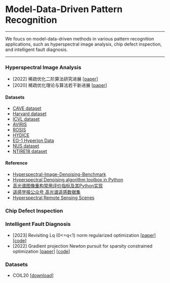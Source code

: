 # Model-Data-Driven Pattern Recognition 

----

We foucs on model-data-driven methods in various pattern recognition applications, such as hyperspectral image analysis, chip defect inspection, and intelligent fault diagnosis.

----

### Hyperspectral Image Analysis
* \[2022\] 稀疏优化二阶算法研究进展 [[paper](https://computmath.cjoe.ac.cn/szjs/CN/10.12288/szjs.s2021-0759)]
* \[2020\] 稀疏优化理论与算法若干新进展 [[paper](https://www.ort.shu.edu.cn/CN/10.15960/j.cnki.issn.1007-6093.2020.04.001)]


#### Datasets 
- [CAVE dataset](http://www.cs.columbia.edu/CAVE/databases/multispectral/)
- [Harvard dataset](http://vision.seas.harvard.edu/hyperspec/download.html)
- [ICVL dataset](http://icvl.cs.bgu.ac.il/hyperspectral/)
- [AVIRIS](http://www.ehu.eus/ccwintco/index.php/Hyperspectral_Remote_Sensing_Scenes)
- [ROSIS](http://lesun.weebly.com/hyperspectral-data-set.html)
- [HYDICE](https://www.erdc.usace.army.mil/Media/Fact-Sheets/Fact-Sheet-Article-View/Article/610433/hypercube/)
- [EO-1 Hyperion Data](https://lta.cr.usgs.gov/ALI)
- [NUS dataset](https://sites.google.com/site/hyperspectralcolorimaging/dataset/general-scenes)
- [NTIRE18 dataset](http://www.vision.ee.ethz.ch/ntire18/)

#### Reference
- [Hyperspectral-Image-Denoising-Benchmark](https://github.com/junjun-jiang/Hyperspectral-Image-Denoising-Benchmark)
- [Hyperspectral Denoising algorithm toolbox in Python](https://github.com/Helmholtz-AI-Energy/HyDe)
- [高光谱图像重构常用评价指标及其Python实现](https://www.cnblogs.com/nwpuxuezha/p/6659153.html)
- [遥感学报公众号 高光谱遥感数据集](https://mp.weixin.qq.com/s?__biz=MzU2MTM4MTYzOQ==&mid=2247489064&idx=1&sn=41f2ab5c13a52dac6fe0064ae017c3a8&chksm=fc78fe40cb0f7756143a045e3e97beffac330e35fa524f82ac6869613f4cf6720d29b497b915&mpshare=1&scene=23&srcid=0327fl4R2j2zrrvURZGMHGXN&sharer_sharetime=1585311603251&sharer_shareid=5ef37c06898efb1fdf6df98cdb7ba765#rd)
- [Hyperspectral Remote Sensing Scenes](http://www.ehu.eus/ccwintco/index.php/Hyperspectral_Remote_Sensing_Scenes)


### Chip Defect Inspection

### Intelligent Fault Diagnosis


* \[2023\] Revisiting Lq (0<=q<1) norm regularized optimization [[paper](https://arxiv.org/abs/2306.14394)] [[code](https://github.com/ShenglongZhou/PSNP)]
* \[2022\] Gradient projection Newton pursuit for sparsity constrained optimization [[paper](https://www.sciencedirect.com/science/article/pii/S1063520322000458)] [[code](https://github.com/ShenglongZhou/GPNP)]



### Datasets
* COIL20 [[download](https://pan.baidu.com/s/1pKM1VCn)]  



